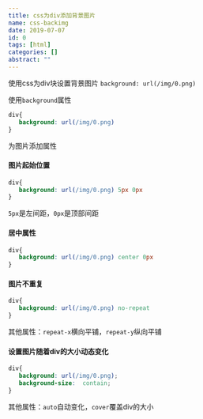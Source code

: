 ```yaml
---
title: css为div添加背景图片
name: css-backimg
date: 2019-07-07
id: 0
tags: [html]
categories: []
abstract: ""
---
```



使用css为div块设置背景图片
`background: url(/img/0.png)`

<!--more-->

使用`background`属性

```css
div{
   background: url(/img/0.png) 
}
```

为图片添加属性

#### 图片起始位置

```css
div{
   background: url(/img/0.png) 5px 0px
}
```

`5px`是左间距，`0px`是顶部间距

#### 居中属性

```css
div{
   background: url(/img/0.png) center 0px
}
```

#### 图片不重复

```css
div{
   background: url(/img/0.png) no-repeat
}
```

其他属性：`repeat-x`横向平铺，`repeat-y`纵向平铺

#### 设置图片随着div的大小动态变化

```css
div{
   background: url(/img/0.png);
   background-size:  contain;
}
```

其他属性：`auto`自动变化，`cover`覆盖div的大小

